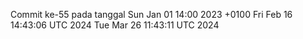 Commit ke-55 pada tanggal Sun Jan 01 14:00 2023 +0100
Fri Feb 16 14:43:06 UTC 2024
Tue Mar 26 11:43:11 UTC 2024
